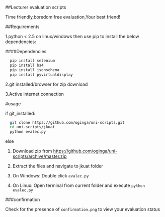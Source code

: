 ##Lecturer evaluation scripts

Time friendly,boredom free evaluation,Your best friend!

##Requirements

1.python < 2.5 on linux/windows then use pip to install the below dependencies:

####Dependencies

```bash
  pip install selenium
  pip install bs4
  pip install jsonschema
  pip install pyvirtualdisplay
  ```
2.git installed/browser for zip download

3.Active internet connection

#usage

if git_installed:
```bash
  git clone https://github.com/oginga/uni-scripts.git
  cd uni-scripts/jkuat
  python evalec.py
  ```
else

1. Download zip from https://github.com/oginga/uni-scripts/archive/master.zip 

2. Extract the files and navigate to jkuat folder

3. On Windows: Double click  ``` evalec.py ``` 

4. On Linux: Open terminal from current folder and execute ```python evalec.py``` 

###confirmation

Check for the presence of ```confirmation.png``` to view your evaluation status
